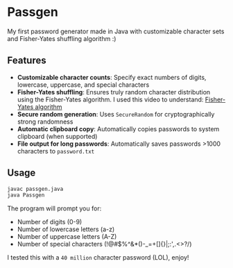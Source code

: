 # Passgen

My first password generator made in Java with customizable character sets and Fisher-Yates shuffling algorithm :)

## Features

- **Customizable character counts**: Specify exact numbers of digits, lowercase, uppercase, and special characters
- **Fisher-Yates shuffling**: Ensures truly random character distribution using the Fisher-Yates algorithm. I used this video to understand: [Fisher-Yates algorithm](https://www.youtube.com/watch?v=TdOUjGfv1Gs)
- **Secure random generation**: Uses `SecureRandom` for cryptographically strong randomness
- **Automatic clipboard copy**: Automatically copies passwords to system clipboard (when supported)
- **File output for long passwords**: Automatically saves passwords >1000 characters to `password.txt`

## Usage

```bash
javac passgen.java
java Passgen
```

The program will prompt you for:
- Number of digits (0-9)
- Number of lowercase letters (a-z)
- Number of uppercase letters (A-Z)
- Number of special characters (!@#$%^&*()-_=+[]{}|;:',.<>?/)

I tested this with a `40 million` character password (LOL), enjoy!